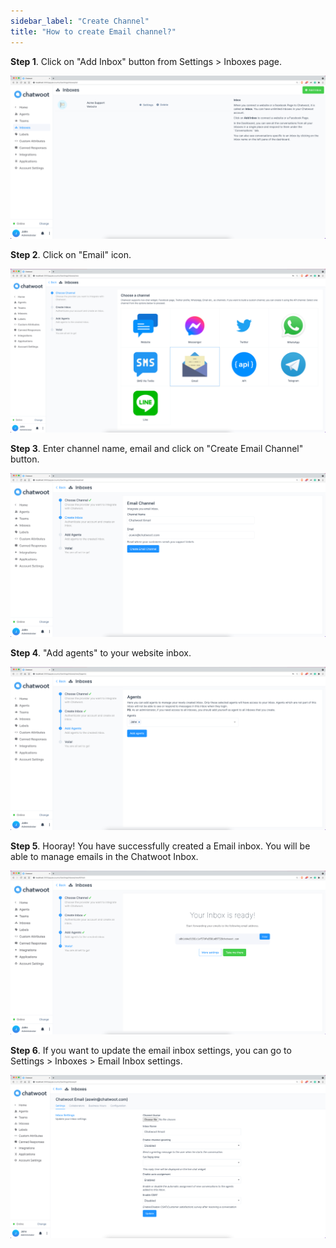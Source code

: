 ```yaml
---
sidebar_label: "Create Channel"
title: "How to create Email channel?"
---
```


**Step 1**. Click on "Add Inbox" button from Settings > Inboxes page.

![inbox_create](./images/inbox_create.png)

**Step 2**. Click on "Email" icon.

![list_of_channels](./images/list_of_channels.png)

**Step 3**. Enter channel name, email and click on "Create Email Channel" button.

![create_email_channel](./images/create_email_channel.png)

**Step 4**. "Add agents" to your website inbox.

![add_agents](./images/add_agents.png)

**Step 5**. Hooray! You have successfully created a Email inbox. You will be able to manage emails in the Chatwoot Inbox.

![finish_inbox](./images/finish_inbox.png)

**Step 6**. If you want to update the email inbox settings, you can go to Settings > Inboxes > Email Inbox settings.

![inbox_settings](./images/inbox_settings.png)
